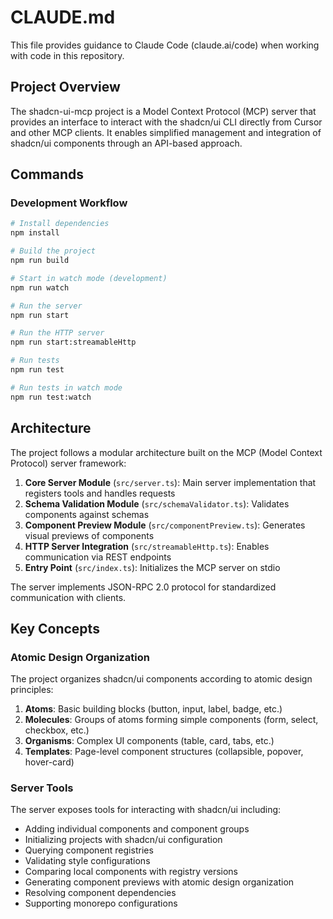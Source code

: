 # CLAUDE.md

This file provides guidance to Claude Code (claude.ai/code) when working with code in this repository.

## Project Overview

The shadcn-ui-mcp project is a Model Context Protocol (MCP) server that provides an interface to interact with the shadcn/ui CLI directly from Cursor and other MCP clients. It enables simplified management and integration of shadcn/ui components through an API-based approach.

## Commands

### Development Workflow

```bash
# Install dependencies
npm install

# Build the project
npm run build

# Start in watch mode (development)
npm run watch

# Run the server
npm run start

# Run the HTTP server
npm run start:streamableHttp

# Run tests
npm run test

# Run tests in watch mode
npm run test:watch
```

## Architecture

The project follows a modular architecture built on the MCP (Model Context Protocol) server framework:

1. **Core Server Module** (`src/server.ts`): Main server implementation that registers tools and handles requests
2. **Schema Validation Module** (`src/schemaValidator.ts`): Validates components against schemas
3. **Component Preview Module** (`src/componentPreview.ts`): Generates visual previews of components
4. **HTTP Server Integration** (`src/streamableHttp.ts`): Enables communication via REST endpoints
5. **Entry Point** (`src/index.ts`): Initializes the MCP server on stdio

The server implements JSON-RPC 2.0 protocol for standardized communication with clients.

## Key Concepts

### Atomic Design Organization

The project organizes shadcn/ui components according to atomic design principles:

1. **Atoms**: Basic building blocks (button, input, label, badge, etc.)
2. **Molecules**: Groups of atoms forming simple components (form, select, checkbox, etc.)
3. **Organisms**: Complex UI components (table, card, tabs, etc.)
4. **Templates**: Page-level component structures (collapsible, popover, hover-card)

### Server Tools

The server exposes tools for interacting with shadcn/ui including:

- Adding individual components and component groups
- Initializing projects with shadcn/ui configuration
- Querying component registries 
- Validating style configurations
- Comparing local components with registry versions
- Generating component previews with atomic design organization
- Resolving component dependencies
- Supporting monorepo configurations